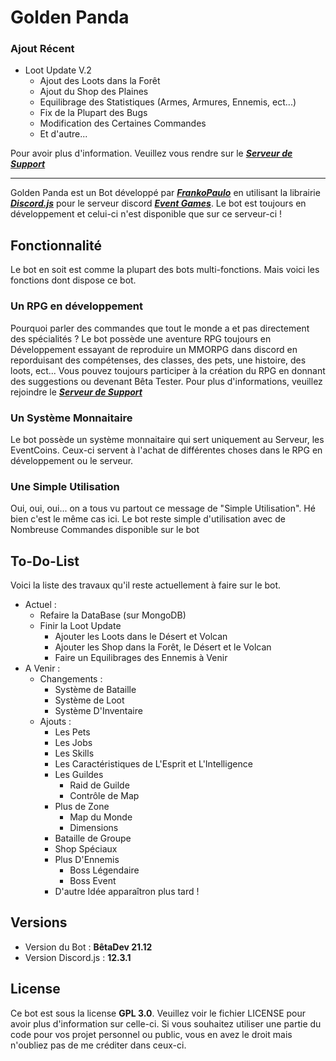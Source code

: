 # Golden Panda

### Ajout Récent
* Loot Update V.2
  * Ajout des Loots dans la Forêt
  * Ajout du Shop des Plaines
  * Equilibrage des Statistiques (Armes, Armures, Ennemis, ect...)
  * Fix de la Plupart des Bugs
  * Modification des Certaines Commandes
  * Et d'autre...  
  
Pour avoir plus d'information. Veuillez vous rendre sur le __*[Serveur de Support](https://discord.gg/uC4mvtBFct)*__

------


Golden Panda est un Bot développé par __*[FrankoPaulo](https://github.com/FrankoPaulo)*__ en utilisant la librairie __*[Discord.js](https://discord.js.org/#/)*__ pour le 
serveur discord __*[Event Games](https://discord.gg/55bTTYunK3)*__. Le bot est toujours en développement et celui-ci n'est disponible que sur ce serveur-ci !

## Fonctionnalité
Le bot en soit est comme la plupart des bots multi-fonctions. Mais voici les fonctions dont dispose ce bot.

### Un RPG en développement
Pourquoi parler des commandes que tout le monde a et pas directement des spécialités ? Le bot possède une aventure RPG toujours en Développement essayant de reproduire un MMORPG 
dans discord en reporduisant des compétenses, des classes, des pets, une histoire, des loots, ect... Vous pouvez toujours participer à la création du RPG en donnant des 
suggestions ou devenant Bêta Tester. Pour plus d'informations, veuillez rejoindre le __*[Serveur de Support](https://discord.gg/uC4mvtBFct)*__

### Un Système Monnaitaire
Le bot possède un système monnaitaire qui sert uniquement au Serveur, les EventCoins. Ceux-ci servent à l'achat de différentes choses dans le RPG en développement ou le serveur.

### Une Simple Utilisation
Oui, oui, oui... on a tous vu partout ce message de "Simple Utilisation". Hé bien c'est le même cas ici. Le bot reste simple d'utilisation avec de Nombreuse Commandes disponible 
sur le bot


## To-Do-List
Voici la liste des travaux qu'il reste actuellement à faire sur le bot.

* Actuel :
  * Refaire la DataBase (sur MongoDB)
  * Finir la Loot Update
    * Ajouter les Loots dans le Désert et Volcan
    * Ajouter les Shop dans la Forêt, le Désert et le Volcan
    * Faire un Equilibrages des Ennemis à Venir
* A Venir :
  * Changements :
    * Système de Bataille
    * Système de Loot
    * Système D'Inventaire
  * Ajouts :
    * Les Pets
    * Les Jobs
    * Les Skills
    * Les Caractéristiques de L'Esprit et L'Intelligence
    * Les Guildes
      * Raid de Guilde
      * Contrôle de Map
    * Plus de Zone
      * Map du Monde
      * Dimensions
    * Bataille de Groupe
    * Shop Spéciaux
    * Plus D'Ennemis
      * Boss Légendaire
      * Boss Event
    * D'autre Idée apparaîtron plus tard !
    
## Versions

- Version du Bot : __BêtaDev 21.12__
- Version Discord.js : __12.3.1__

## License
Ce bot est sous la license __GPL 3.0__. Veuillez voir le fichier LICENSE pour avoir plus d'information sur celle-ci. Si vous souhaitez utiliser une partie du code pour vos projet personnel ou public, vous en avez le droit mais n'oubliez pas de me créditer dans ceux-ci.
